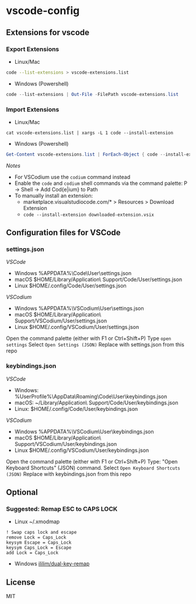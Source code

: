 # vscode-config

## Extensions for vscode

### Export Extensions

- Linux/Mac

```sh
code --list-extensions > vscode-extensions.list
```

- Windows (Powershell)

```powershell
code --list-extensions | Out-File -FilePath vscode-extensions.list
```

### Import Extensions

- Linux/Mac

```
cat vscode-extensions.list | xargs -L 1 code --install-extension
```

- Windows (Powershell)

```powershell
Get-Content vscode-extensions.list | ForEach-Object { code --install-extension $_ }
```

_Notes_

- For VSCodium use the `codium` command instead
- Enable the `code` and `codium` shell commands via the command palette:
  <S-C>P -> Shell -> Add Cod{e|ium} to Path
- To manually install an extension:
  - marketplace.visualstudiocode.com/\* > Resources > Download Extension
  - `code --install-extension downloaded-extension.vsix`

## Configuration files for VSCode

### settings.json

_VSCode_

- Windows
  %APPDATA%\Code\User\settings.json
- macOS
  $HOME/Library/Application\ Support/Code/User/settings.json
- Linux
  $HOME/.config/Code/User/settings.json

_VSCodium_

- Windows
  %APPDATA%\VSCodium\User\settings.json
- macOS
  $HOME/Library/Application\ Support/VSCodium/User/settings.json
- Linux
  $HOME/.config/VSCodium/User/settings.json

Open the command palette (either with F1 or Ctrl+Shift+P)
Type `open settings`
Select `Open Settings (JSON)`
Replace with settings.json from this repo

### keybindings.json

_VSCode_

- Windows:
  %UserProfile%\AppData\Roaming\Code\User\keybindings.json
- macOS:
  ~/Library/Application\ Support/Code/User/keybindings.json
- Linux:
  $HOME/.config/Code/User/keybindings.json

_VSCodium_

- Windows
  %APPDATA%\VSCodium\User\keybindings.json
- macOS
  $HOME/Library/Application\ Support/VSCodium/User/keybindings.json
- Linux
  $HOME/.config/VSCodium/User/keybindings.json

Open the command palette (either with F1 or Ctrl+Shift+P)
Type: "Open Keyboard Shortcuts" (JSON) command.
Select `Open Keyboard Shortcuts (JSON)`
Replace with keybindings.json from this repo

## Optional

### Suggested: Remap ESC to CAPS LOCK

- Linux ~/.xmodmap

```
! Swap caps lock and escape
remove Lock = Caps_Lock
keysym Escape = Caps_Lock
keysym Caps_Lock = Escape
add Lock = Caps_Lock
```

- Windows [ililim/dual-key-remap](https://github.com/ililim/dual-key-remap)

## License

MIT
